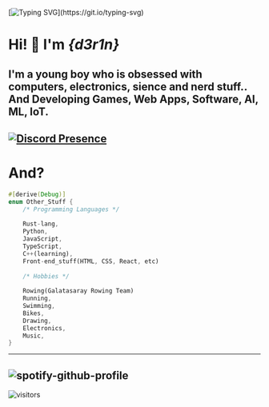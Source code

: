 [![Typing SVG](https://readme-typing-svg.herokuapp.com?font=Jetbrains+Mono&color=09CAF7&size=50&center=true&vCenter=true&width=800&height=400&lines=15+y.o+Developer...)](https://git.io/typing-svg)
# Hi! 👋 I'm *{d3r1n}*
I'm a young boy who is obsessed with computers, electronics, sience and nerd stuff..
And Developing Games, Web Apps, Software, AI, ML, IoT.
----
[![Discord Presence](https://lanyard-profile-readme.vercel.app/api/704758931343278162)](https://discord.com/users/704758931343278162)
----
# And?
```Rust
#[derive(Debug)]
enum Other_Stuff {
	/* Programming Languages */
	
	Rust-lang,
	Python,
	JavaScript,
	TypeScript,
	C++(learning),
	Front-end_stuff(HTML, CSS, React, etc)
	
	/* Hobbies */
	
	Rowing(Galatasaray Rowing Team)
	Running,
	Swimming,
	Bikes,
	Drawing,
	Electronics,
	Music,
}
```

-----
![spotify-github-profile](https://spotify-github-profile.vercel.app/api/view?uid=derin9999&cover_image=true&theme=default)
-----
![visitors](https://visitor-badge.glitch.me/badge?page_id=d3r1n.d3r1n)
